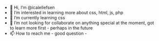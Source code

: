 - 👋 Hi, I’m @icalellefsen
- 👀 I’m interested in learning more about css, html, js, php 
- 🌱 I’m currently learning css
- 💞️ I’m not looking for collaborate on anything special at the moment, got to learn more first - perhaps in the future 
- 📫 How to reach me - good question - 

<!---
icalellefsen/icalellefsen is a ✨ special ✨ repository because its `README.md` (this file) appears on your GitHub profile.
You can click the Preview link to take a look at your changes.
--->
